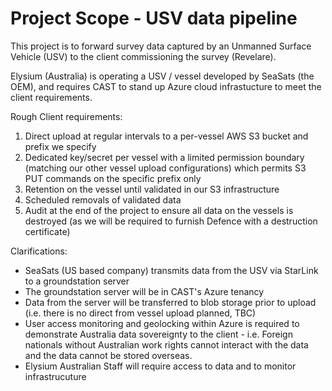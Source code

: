 # Project Scope - USV data pipeline
This project is to forward survey data captured by an Unmanned Surface Vehicle (USV) to the client commissioning the survey (Revelare).

Elysium (Australia) is operating a USV / vessel developed by SeaSats (the OEM), and requires CAST to stand up Azure cloud infrastucture to meet the client requirements.  

Rough Client requirements:
1. Direct upload at regular intervals to a per-vessel AWS S3 bucket and prefix we specify
2. Dedicated key/secret per vessel with a limited permission boundary (matching our other vessel upload configurations) which permits S3 PUT commands on the specific prefix only
3. Retention on the vessel until validated in our S3 infrastructure
4. Scheduled removals of validated data
5. Audit at the end of the project to ensure all data on the vessels is destroyed (as we will be required to furnish Defence with a destruction certificate)

Clarifications:
- SeaSats (US based company) transmits data from the USV via StarLink to a groundstation server
- The groundstation server will be in CAST's Azure tenancy
- Data from the server will be transferred to blob storage prior to upload (i.e. there is no direct from vessel upload planned, TBC)
- User access monitoring and geolocking within Azure is required to demonstrate Australia data sovereignty to the client - i.e. Foreign nationals without Australian work rights cannot interact with the data and the data cannot be stored overseas. 
- Elysium Australian Staff will require access to data and to monitor infrastrucuture
